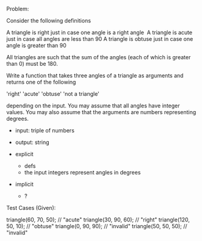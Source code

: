 Problem:

Consider the following definitions

A triangle is right just in case one angle is a right angle 
A triangle is acute just in case all angles are less than 90
A triangle is obtuse just in case one angle is greater than 90

All triangles are such that the sum of the angles (each of which is greater than 0) must be 180.

Write a function that takes three angles of a triangle as arguments and returns one of the following

'right'
'acute'
'obtuse'
'not a triangle'

depending on the input. You may assume that all angles have integer values. You may also assume that the arguments are numbers representing degrees.

- input: triple of numbers
- output: string

- explicit
  - defs
  - the input integers represent angles in degrees

- implicit
  - ?

Test Cases (Given):

triangle(60, 70, 50);       // "acute"
triangle(30, 90, 60);       // "right"
triangle(120, 50, 10);      // "obtuse"
triangle(0, 90, 90);        // "invalid"
triangle(50, 50, 50);       // "invalid"
